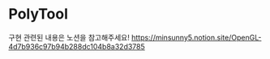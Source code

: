 # PolyTool
구현 관련된 내용은 노션을 참고해주세요! 
https://minsunny5.notion.site/OpenGL-4d7b936c97b94b288dc104b8a32d3785 
